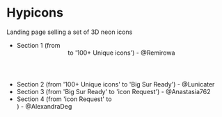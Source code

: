 # Hypicons
Landing page selling a set of 3D neon icons

- Section 1 (from <header> to '100+ Unique icons') - @Remirowa 
- Section 2 (from '100+ Unique icons' to 'Big Sur Ready') - @Lunicater
- Section 3 (from 'Big Sur Ready' to 'icon Request') - @Anastasia762
- Section 4 (from 'icon Request' to <footer>) - @AlexandraDeg
